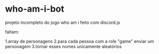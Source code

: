 # who-am-i-bot
projeto incompleto do jogo who am i feito com discord.js  

faltam:

1.array de personagens 2.para cada pessoa com a role "game" enviar um personagem 3.tornar esses nomes unicamente aleatórios
